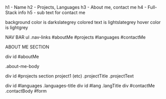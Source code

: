 h1 - Name
h2 - Projects, Languages
h3 - About me, contact me
h4 - Full-Stack info
h5 - sub text for contact me

background color is darkslategrey
colored text is lightslategrey
hover color is lightgrey


NAV BAR
    ul .nav-links
    #aboutMe
    #projects
    #languages
    #contactMe

ABOUT ME SECTION

div id #aboutMe
    <p> .about-me-body

div id #projects
    section project1 (etc)
    .projectTitle
    .projectText

div id #languages
    .languages-title
    div id #lang
    .langTitle
div #contactMe
    .contactBody
    #form

